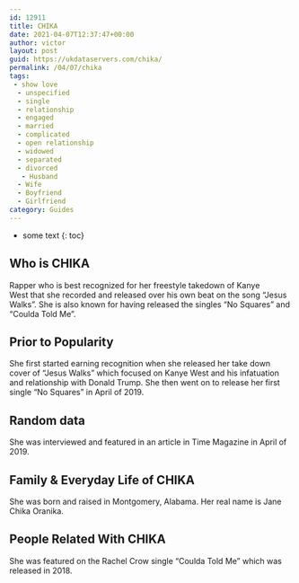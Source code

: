 ```yaml
---
id: 12911
title: CHIKA
date: 2021-04-07T12:37:47+00:00
author: victor
layout: post
guid: https://ukdataservers.com/chika/
permalink: /04/07/chika
tags:
 - show love
  - unspecified
  - single
  - relationship
  - engaged
  - married
  - complicated
  - open relationship
  - widowed
  - separated
  - divorced
   - Husband
  - Wife
  - Boyfriend
  - Girlfriend
category: Guides
---
```


* some text
{: toc}


## Who is CHIKA



Rapper who is best recognized for her freestyle takedown of Kanye West that she recorded and released over his own beat on the song &#8220;Jesus Walks&#8221;. She is also known for having released the singles &#8220;No Squares&#8221; and &#8220;Coulda Told Me&#8221;. 

                
                
                
## Prior to Popularity



She first started earning recognition when she released her take down cover of &#8220;Jesus Walks&#8221; which focused on Kanye West and his infatuation and relationship with Donald Trump. She then went on to release her first single &#8220;No Squares&#8221; in April of 2019. 

                
                
                
## Random data



She was interviewed and featured in an article in Time Magazine in April of 2019. 

                
                
                
## Family & Everyday Life of CHIKA



She was born and raised in Montgomery, Alabama. Her real name is Jane Chika Oranika.

                
                
                
## People Related With CHIKA



She was featured on the Rachel Crow single &#8220;Coulda Told Me&#8221; which was released in 2018. 

                
              
            
          
          
          